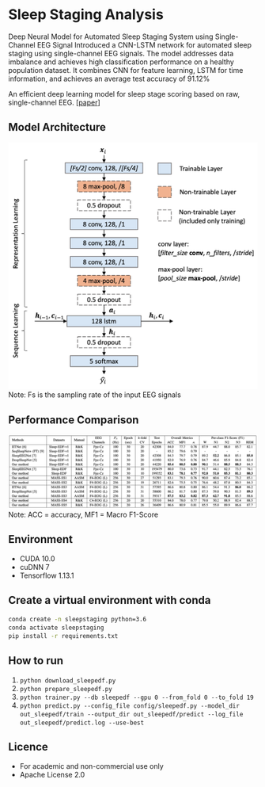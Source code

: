 # Sleep Staging Analysis
Deep Neural Model for Automated Sleep Staging System using Single-Channel EEG Signal
Introduced a CNN-LSTM network for automated sleep staging using single-channel EEG signals. The model
addresses data imbalance and achieves high classification performance on a healthy population dataset. It
combines CNN for feature learning, LSTM for time information, and achieves an average test accuracy of
91.12%


An efficient deep learning model for sleep stage scoring based on raw, single-channel EEG.
[[paper](https://link.springer.com/chapter/10.1007/978-981-19-6525-8_6)]




## Model Architecture
![TinySleepNet](./img/tinysleepnet.png)
Note: Fs is the sampling rate of the input EEG signals

## Performance Comparison
![Performance Comparison](./img/compare_performance.png)
Note: ACC = accuracy, MF1 = Macro F1-Score


## Environment

* CUDA 10.0
* cuDNN 7
* Tensorflow 1.13.1

## Create a virtual environment with conda

```bash
conda create -n sleepstaging python=3.6
conda activate sleepstaging
pip install -r requirements.txt
```

## How to run

1. `python download_sleepedf.py`
1. `python prepare_sleepedf.py`
1. `python trainer.py --db sleepedf --gpu 0 --from_fold 0 --to_fold 19`
1. `python predict.py --config_file config/sleepedf.py --model_dir out_sleepedf/train --output_dir out_sleepedf/predict --log_file out_sleepedf/predict.log --use-best`


## Licence
- For academic and non-commercial use only
- Apache License 2.0
